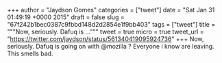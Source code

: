 
+++
author = "Jaydson Gomes"
categories = ["tweet"]
date = "Sat Jan 31 01:49:19 +0000 2015"
draft = false
slug = "67f242b1bec0387c9fbbd148d2d2854e1f9bb403"
tags = ["tweet"]
title = """Now, seriously. Dafuq is ..."""
tweet = true
micro = true
tweet_url = "https://twitter.com/jaydson/status/561340419095924736"
+++
Now, seriously. Dafuq is going on with @mozilla ? Everyone i know are leaving. This smells bad.
